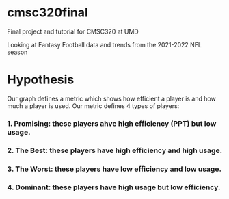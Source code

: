 # cmsc320final

Final project and tutorial for CMSC320 at UMD

Looking at Fantasy Football data and trends from the 2021-2022 NFL season

# Hypothesis 

Our graph defines a metric which shows how efficient a player is and how much a player is used. Our metric defines 4 types of players:
### 1. Promising: these players ahve high efficiency (PPT) but low usage.
### 2. The Best: these players have high efficiency and high usage.
### 3. The Worst: these players have low efficiency and low usage.
### 4. Dominant: these players have high usage but low efficiency.

